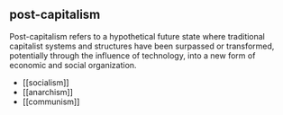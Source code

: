 ## post-capitalism
Post-capitalism refers to a hypothetical future state where traditional capitalist systems and structures have been surpassed or transformed, potentially through the influence of technology, into a new form of economic and social organization.


- [[socialism]]
- [[anarchism]]
- [[communism]]